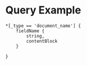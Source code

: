 # Query Example

```groq
*[_type == 'document_name'] {
    fieldName {
        string,
        contentBlock
    }

}
```

